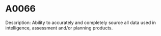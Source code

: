 # A0066
Description: Ability to accurately and completely source all data used in intelligence, assessment and/or planning products.
